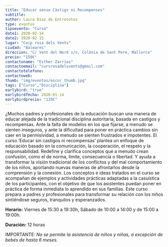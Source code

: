 ```yaml
---
title: "Educar sense Càstigs ni Recompenses"
subtitle: 
author: Laura Díaz de Entresotos
type: eventos
tipoevento: "Curso"
date1: 2020-02-14
date2: 2020-02-15
lugar: "Ceip rosa dels Vents"
ciudad: "Baleares"
direccion: "C/ Vent del Nord s/n, Colònia de Sant Pere, Mallorca"
precio: "150€"
contactoname: "Esther Zarrías"
contactoemail: "cursrosadelsvents@gmail.com"
contactotelefono: 
contactoweb: 
thumb: "img/eventos/escnr_thumb.jpg"
tags: ["Curso","Disciplina"]
earlybird: "true"
earlybirdfecha: 2020-01-14
earlybirdprecio: "135€"
---
```

¿Muchos padres y profesionales de la educación buscan una manera de educar alejada de la tradicional disciplina autoritaria, basada en castigos y recompensas. Ante la falta de modelos en los que fijarse, a menudo se sienten inseguros, y ante la dificultad para poner en práctica cambios sin caer en la permisividad, a menudo se sienten frustrados e impotentes.
El curso ‘Educar sin castigos ni recompensas’ plantea un enfoque de educación basado en la comunicación, la cooperación, el respeto y la responsabilidad. Redefine y clarifica conceptos que a menudo crean confusión, como el de norma, límite, consecuencia o libertad. Y ayuda a transformar la visión tradicional de los conflictos y del mal comportamiento de los niños, aportando nuevas maneras de afrontarlos desde la comprensión y la conexión.
Los conceptos e ideas tratados en el curso se acompañan de ejemplos y actividades prácticas adaptadas a la casuística de los participantes, con el objetivo de que los asistentes puedan poner en práctica de forma inmediata lo aprendido en sus familias.
Este curso prepara a padres y profesionales para transformar su relación con los niños sintiéndose seguros, tranquilos y esperanzados.

**Horario:** Viernes de 15:30 a 19:30h, Sábado de 10:00 a 14:00 y de 15:00 a 19:00h. 

**Duración:** 12 horas

IMPORTANTE: *No se permite la asistencia de niños y niñas, a excepción de bebés de hasta 6 meses.*